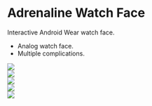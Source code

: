 # Adrenaline Watch Face

Interactive Android Wear watch face.
- Analog watch face.
- Multiple complications.

![](https://raw.githubusercontent.com/marcouberti/adrenaline_watch_face/master/images/screen_1.png)  
![](https://raw.githubusercontent.com/marcouberti/adrenaline_watch_face/master/images/screen_2.png)  
![](https://raw.githubusercontent.com/marcouberti/adrenaline_watch_face/master/images/screen_3.png)  
![](https://raw.githubusercontent.com/marcouberti/adrenaline_watch_face/master/images/screen_4.png)  
![](https://raw.githubusercontent.com/marcouberti/adrenaline_watch_face/master/images/screen_5.png)  

